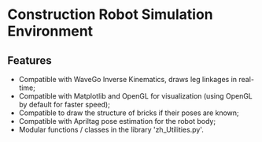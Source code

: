 # Construction Robot Simulation Environment
## Features
- Compatible with WaveGo Inverse Kinematics, draws leg linkages in real-time;
- Compatible with Matplotlib and OpenGL for visualization (using OpenGL by default for faster speed);
- Compatible to draw the structure of bricks if their poses are known;
- Compatible with Apriltag pose estimation for the robot body;
- Modular functions / classes in the library 'zh_Utilities.py'.
